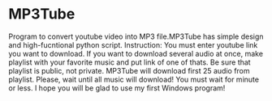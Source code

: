 # MP3Tube
Program to convert youtube video into MP3 file.MP3Tube has simple design and high-fucntional python script.
Instruction:
You must enter youtube link you want to download. If you want to download several audio at once, make 
playlist with your favorite music and put link of one of thats. Be sure that playlist is public, not private.
MP3Tube will download first 25 audio from playlist. 
Please, wait until all music will download! You must wait for minute or less.
I hope you will be glad to use my first Windows program!
